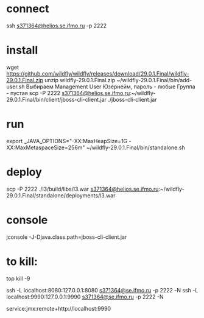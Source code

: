 # connect 

ssh s371364@helios.se.ifmo.ru -p 2222


# install
wget https://github.com/wildfly/wildfly/releases/download/29.0.1.Final/wildfly-29.0.1.Final.zip
unzip wildfly-29.0.1.Final.zip
~/wildfly-29.0.1.Final/bin/add-user.sh
Выбираем Management User
Юзернейм, пароль - любые
Группа - пустая 
scp -P 2222  s371364@helios.se.ifmo.ru:~/wildfly-29.0.1.Final/bin/client/jboss-cli-client.jar ./jboss-cli-client.jar 

# run
export _JAVA_OPTIONS="-XX:MaxHeapSize=1G -XX:MaxMetaspaceSize=256m"
~/wildfly-29.0.1.Final/bin/standalone.sh

# deploy
scp -P 2222 ./l3/build/libs/l3.war s371364@helios.se.ifmo.ru:~/wildfly-29.0.1.Final/standalone/deployments/l3.war


# console

jconsole -J-Djava.class.path=jboss-cli-client.jar

# to kill:
top 
kill -9

ssh -L localhost:8080:127.0.0.1:8080 s371364@se.ifmo.ru -p 2222 -N
ssh -L localhost:9990:127.0.0.1:9990 s371364@se.ifmo.ru -p 2222 -N

service:jmx:remote+http://localhost:9990